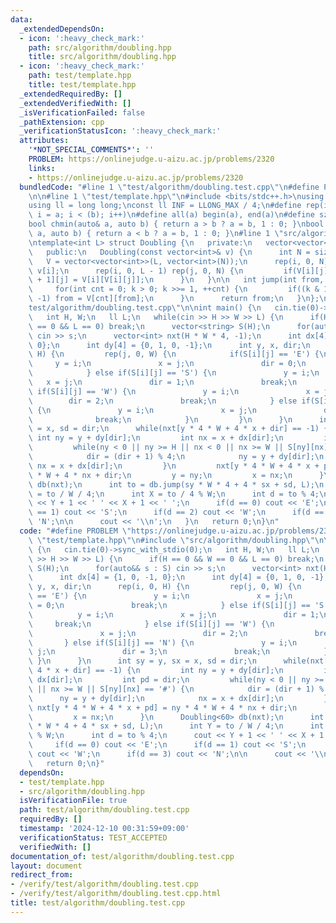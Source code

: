 ```yaml
---
data:
  _extendedDependsOn:
  - icon: ':heavy_check_mark:'
    path: src/algorithm/doubling.hpp
    title: src/algorithm/doubling.hpp
  - icon: ':heavy_check_mark:'
    path: test/template.hpp
    title: test/template.hpp
  _extendedRequiredBy: []
  _extendedVerifiedWith: []
  _isVerificationFailed: false
  _pathExtension: cpp
  _verificationStatusIcon: ':heavy_check_mark:'
  attributes:
    '*NOT_SPECIAL_COMMENTS*': ''
    PROBLEM: https://onlinejudge.u-aizu.ac.jp/problems/2320
    links:
    - https://onlinejudge.u-aizu.ac.jp/problems/2320
  bundledCode: "#line 1 \"test/algorithm/doubling.test.cpp\"\n#define PROBLEM \"https://onlinejudge.u-aizu.ac.jp/problems/2320\"\
    \n\n#line 1 \"test/template.hpp\"\n#include <bits/stdc++.h>\nusing namespace std;\n\
    using ll = long long;\nconst ll INF = LLONG_MAX / 4;\n#define rep(i, a, b) for(ll\
    \ i = a; i < (b); i++)\n#define all(a) begin(a), end(a)\n#define sz(a) ssize(a)\n\
    bool chmin(auto& a, auto b) { return a > b ? a = b, 1 : 0; }\nbool chmax(auto&\
    \ a, auto b) { return a < b ? a = b, 1 : 0; }\n#line 1 \"src/algorithm/doubling.hpp\"\
    \ntemplate<int L> struct Doubling {\n   private:\n   vector<vector<int>> V;\n\n\
    \   public:\n   Doubling(const vector<int>& v) {\n      int N = size(v);\n   \
    \   V = vector<vector<int>>(L, vector<int>(N));\n      rep(i, 0, N) V[0][i] =\
    \ v[i];\n      rep(i, 0, L - 1) rep(j, 0, N) {\n         if(V[i][j] != -1) V[i\
    \ + 1][j] = V[i][V[i][j]];\n      }\n   }\n\n   int jump(int from, ll k) {\n \
    \     for(int cnt = 0; k > 0; k >>= 1, ++cnt) {\n         if((k & 1) && from !=\
    \ -1) from = V[cnt][from];\n      }\n      return from;\n   }\n};\n#line 5 \"\
    test/algorithm/doubling.test.cpp\"\n\nint main() {\n   cin.tie(0)->sync_with_stdio(0);\n\
    \   int H, W;\n   ll L;\n   while(cin >> H >> W >> L) {\n      if(H == 0 && W\
    \ == 0 && L == 0) break;\n      vector<string> S(H);\n      for(auto&& s : S)\
    \ cin >> s;\n      vector<int> nxt(H * W * 4, -1);\n      int dx[4] = {1, 0, -1,\
    \ 0};\n      int dy[4] = {0, 1, 0, -1};\n      int y, x, dir;\n      rep(i, 0,\
    \ H) {\n         rep(j, 0, W) {\n            if(S[i][j] == 'E') {\n          \
    \     y = i;\n               x = j;\n               dir = 0;\n               break;\n\
    \            } else if(S[i][j] == 'S') {\n               y = i;\n            \
    \   x = j;\n               dir = 1;\n               break;\n            } else\
    \ if(S[i][j] == 'W') {\n               y = i;\n               x = j;\n       \
    \        dir = 2;\n               break;\n            } else if(S[i][j] == 'N')\
    \ {\n               y = i;\n               x = j;\n               dir = 3;\n \
    \              break;\n            }\n         }\n      }\n      int sy = y, sx\
    \ = x, sd = dir;\n      while(nxt[y * 4 * W + 4 * x + dir] == -1) {\n        \
    \ int ny = y + dy[dir];\n         int nx = x + dx[dir];\n         int pd = dir;\n\
    \         while(ny < 0 || ny >= H || nx < 0 || nx >= W || S[ny][nx] == '#') {\n\
    \            dir = (dir + 1) % 4;\n            ny = y + dy[dir];\n           \
    \ nx = x + dx[dir];\n         }\n         nxt[y * 4 * W + 4 * x + pd] = ny * 4\
    \ * W + 4 * nx + dir;\n         y = ny;\n         x = nx;\n      }\n      Doubling<60>\
    \ db(nxt);\n      int to = db.jump(sy * W * 4 + 4 * sx + sd, L);\n      int Y\
    \ = to / W / 4;\n      int X = to / 4 % W;\n      int d = to % 4;\n      cout\
    \ << Y + 1 << ' ' << X + 1 << ' ';\n      if(d == 0) cout << 'E';\n      if(d\
    \ == 1) cout << 'S';\n      if(d == 2) cout << 'W';\n      if(d == 3) cout <<\
    \ 'N';\n\n      cout << '\\n';\n   }\n   return 0;\n}\n"
  code: "#define PROBLEM \"https://onlinejudge.u-aizu.ac.jp/problems/2320\"\n\n#include\
    \ \"test/template.hpp\"\n#include \"src/algorithm/doubling.hpp\"\n\nint main()\
    \ {\n   cin.tie(0)->sync_with_stdio(0);\n   int H, W;\n   ll L;\n   while(cin\
    \ >> H >> W >> L) {\n      if(H == 0 && W == 0 && L == 0) break;\n      vector<string>\
    \ S(H);\n      for(auto&& s : S) cin >> s;\n      vector<int> nxt(H * W * 4, -1);\n\
    \      int dx[4] = {1, 0, -1, 0};\n      int dy[4] = {0, 1, 0, -1};\n      int\
    \ y, x, dir;\n      rep(i, 0, H) {\n         rep(j, 0, W) {\n            if(S[i][j]\
    \ == 'E') {\n               y = i;\n               x = j;\n               dir\
    \ = 0;\n               break;\n            } else if(S[i][j] == 'S') {\n     \
    \          y = i;\n               x = j;\n               dir = 1;\n          \
    \     break;\n            } else if(S[i][j] == 'W') {\n               y = i;\n\
    \               x = j;\n               dir = 2;\n               break;\n     \
    \       } else if(S[i][j] == 'N') {\n               y = i;\n               x =\
    \ j;\n               dir = 3;\n               break;\n            }\n        \
    \ }\n      }\n      int sy = y, sx = x, sd = dir;\n      while(nxt[y * 4 * W +\
    \ 4 * x + dir] == -1) {\n         int ny = y + dy[dir];\n         int nx = x +\
    \ dx[dir];\n         int pd = dir;\n         while(ny < 0 || ny >= H || nx < 0\
    \ || nx >= W || S[ny][nx] == '#') {\n            dir = (dir + 1) % 4;\n      \
    \      ny = y + dy[dir];\n            nx = x + dx[dir];\n         }\n        \
    \ nxt[y * 4 * W + 4 * x + pd] = ny * 4 * W + 4 * nx + dir;\n         y = ny;\n\
    \         x = nx;\n      }\n      Doubling<60> db(nxt);\n      int to = db.jump(sy\
    \ * W * 4 + 4 * sx + sd, L);\n      int Y = to / W / 4;\n      int X = to / 4\
    \ % W;\n      int d = to % 4;\n      cout << Y + 1 << ' ' << X + 1 << ' ';\n \
    \     if(d == 0) cout << 'E';\n      if(d == 1) cout << 'S';\n      if(d == 2)\
    \ cout << 'W';\n      if(d == 3) cout << 'N';\n\n      cout << '\\n';\n   }\n\
    \   return 0;\n}"
  dependsOn:
  - test/template.hpp
  - src/algorithm/doubling.hpp
  isVerificationFile: true
  path: test/algorithm/doubling.test.cpp
  requiredBy: []
  timestamp: '2024-12-10 00:31:59+09:00'
  verificationStatus: TEST_ACCEPTED
  verifiedWith: []
documentation_of: test/algorithm/doubling.test.cpp
layout: document
redirect_from:
- /verify/test/algorithm/doubling.test.cpp
- /verify/test/algorithm/doubling.test.cpp.html
title: test/algorithm/doubling.test.cpp
---
```

